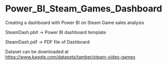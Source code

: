 # Power_BI_Steam_Games_Dashboard
Creating a dashboard with Power BI on Steam Game sales analysis


SteamDash.pbit -> Power BI dashboard template

SteamDash.pdf -> PDF file of Dashboard

Dataset can be downloaded at https://www.kaggle.com/datasets/tamber/steam-video-games

